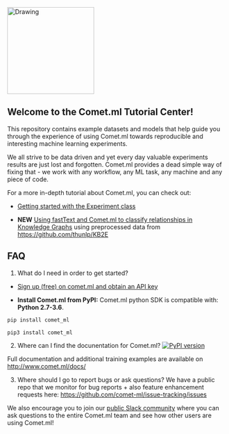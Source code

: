 <img src="https://comet.ml/images/logo_comet_light.png" width="200" alt="Drawing" style="width: 200px;"/>

## Welcome to the Comet.ml Tutorial Center! 
This repository contains example datasets and models that help guide you through the experience of using Comet.ml towards reproducible and interesting machine learning experiments.


We all strive to be data driven and yet every day valuable experiments results are just lost and forgotten. Comet.ml provides
a dead simple way of fixing that - we work with any workflow, any ML task, any machine and any piece of code.

For a more in-depth tutorial about Comet.ml, you can check out:

- [Getting started with the Experiment class](https://www.comet.ml/docs/python-sdk/Experiment/#experiment)

- **NEW** [Using fastText and Comet.ml to classify relationships in Knowledge Graphs](https://github.com/comet-ml/comet-content/tree/master/fasttext) using preprocessed data from https://github.com/thunlp/KB2E



## FAQ 
1. What do I need in order to get started?

- [Sign up (free) on comet.ml and obtain an API key](https://www.comet.ml)

- **Install Comet.ml from PyPI:**
Comet.ml python SDK is compatible with: __Python 2.7-3.6__.
```sh
pip install comet_ml
```
```sh
pip3 install comet_ml
```

2. Where can I find the docunentation for Comet.ml?
[![PyPI version](https://badge.fury.io/py/comet-ml.svg)](https://badge.fury.io/py/comet-ml)

Full documentation and additional training examples are available on http://www.comet.ml/docs/

3. Where should I go to report bugs or ask questions?
We have a public repo that we monitor for bug reports + also feature enhancement requests here: https://github.com/comet-ml/issue-tracking/issues

We also encourage you to join our [public Slack community](https://join.slack.com/t/cometml/shared_invite/enQtMzM0OTMwNTQ0Mjc5LTM4ZDViODkyYTlmMTVlNWY0NzFjNGQ5Y2Q1Y2EwMjQ5MzQ4YmI2YjhmZTY3YmYxYTYxYTNkYzM4NjgxZmJjMDI) where you can ask questions to the entire Comet.ml team and see how other users are using Comet.ml! 


